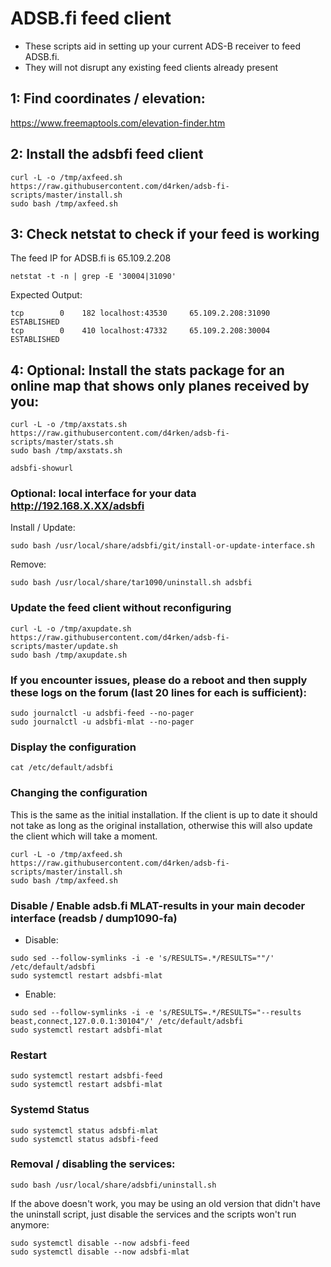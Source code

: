 # ADSB.fi feed client

- These scripts aid in setting up your current ADS-B receiver to feed ADSB.fi.
- They will not disrupt any existing feed clients already present

## 1: Find coordinates / elevation:

<https://www.freemaptools.com/elevation-finder.htm>

## 2: Install the adsbfi feed client

```
curl -L -o /tmp/axfeed.sh https://raw.githubusercontent.com/d4rken/adsb-fi-scripts/master/install.sh
sudo bash /tmp/axfeed.sh
```

## 3: Check netstat to check if your feed is working
The feed IP for ADSB.fi is 65.109.2.208

```
netstat -t -n | grep -E '30004|31090'
```
Expected Output:
```
tcp        0    182 localhost:43530     65.109.2.208:31090      ESTABLISHED
tcp        0    410 localhost:47332     65.109.2.208:30004      ESTABLISHED
```

## 4: Optional: Install the stats package for an online map that shows only planes received by you:

```
curl -L -o /tmp/axstats.sh https://raw.githubusercontent.com/d4rken/adsb-fi-scripts/master/stats.sh
sudo bash /tmp/axstats.sh

adsbfi-showurl
```

### Optional: local interface for your data http://192.168.X.XX/adsbfi

Install / Update:
```
sudo bash /usr/local/share/adsbfi/git/install-or-update-interface.sh
```
Remove:
```
sudo bash /usr/local/share/tar1090/uninstall.sh adsbfi
```

### Update the feed client without reconfiguring

```
curl -L -o /tmp/axupdate.sh https://raw.githubusercontent.com/d4rken/adsb-fi-scripts/master/update.sh
sudo bash /tmp/axupdate.sh
```


### If you encounter issues, please do a reboot and then supply these logs on the forum (last 20 lines for each is sufficient):

```
sudo journalctl -u adsbfi-feed --no-pager
sudo journalctl -u adsbfi-mlat --no-pager
```


### Display the configuration

```
cat /etc/default/adsbfi
```

### Changing the configuration

This is the same as the initial installation.
If the client is up to date it should not take as long as the original installation,
otherwise this will also update the client which will take a moment.

```
curl -L -o /tmp/axfeed.sh https://raw.githubusercontent.com/d4rken/adsb-fi-scripts/master/install.sh
sudo bash /tmp/axfeed.sh
```

### Disable / Enable adsb.fi MLAT-results in your main decoder interface (readsb / dump1090-fa)

- Disable:

```
sudo sed --follow-symlinks -i -e 's/RESULTS=.*/RESULTS=""/' /etc/default/adsbfi
sudo systemctl restart adsbfi-mlat
```
- Enable:

```
sudo sed --follow-symlinks -i -e 's/RESULTS=.*/RESULTS="--results beast,connect,127.0.0.1:30104"/' /etc/default/adsbfi
sudo systemctl restart adsbfi-mlat
```

### Restart

```
sudo systemctl restart adsbfi-feed
sudo systemctl restart adsbfi-mlat
```


### Systemd Status

```
sudo systemctl status adsbfi-mlat
sudo systemctl status adsbfi-feed
```


### Removal / disabling the services:

```
sudo bash /usr/local/share/adsbfi/uninstall.sh
```

If the above doesn't work, you may be using an old version that didn't have the uninstall script, just disable the services and the scripts won't run anymore:

```
sudo systemctl disable --now adsbfi-feed
sudo systemctl disable --now adsbfi-mlat
```
